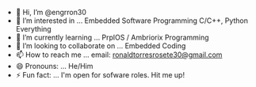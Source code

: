- 👋 Hi, I’m @engrron30
- 👀 I’m interested in ...
          Embedded Software Programming
          C/C++, Python
          Everything
- 🌱 I’m currently learning ...
          PrplOS / Ambriorix Programming
- 💞️ I’m looking to collaborate on ...
          Embedded Coding
- 📫 How to reach me ...
          email: ronaldtorresrosete30@gmail.com
- 😄 Pronouns: ...
          He/Him
- ⚡ Fun fact: ...
          I'm open for sofware roles. Hit me up!

<!---
engrron30/engrron30 is a ✨ special ✨ repository because its `README.md` (this file) appears on your GitHub profile.
You can click the Preview link to take a look at your changes.
--->
